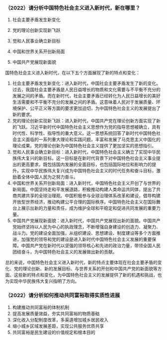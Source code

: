 ### （2022）请分析中国特色社会主义进入新时代，新在哪里？

1. 社会主要矛盾发生新变化

2. 党的理论创新实现新飞跃

3. 觉和人民事业确立新目标

4. 中国和世界关系开创新局面

5. 中国共产党展现新面貌

国特色社会主义进入新时代，在以下五个方面展现了新的特点和变化：

1. 社会主要矛盾发生新变化：进入新时代，中国社会主要矛盾发生了新的变化。过去，我国社会主要矛盾是人民日益增长的物质和文化需要与不平衡不充分的发展之间的矛盾。而在新时代，社会主要矛盾已经转化为人民日益增长的美好生活需要和不平衡不充分的发展之间的矛盾。这意味着人民对于发展质量、环境保护、公平正义等方面的要求更加迫切，为中国特色社会主义的发展提出了新的要求。
2. 党的理论创新实现新飞跃：进入新时代，中国共产党在理论创新方面实现了新的飞跃。习近平新时代中国特色社会主义思想作为党的指导思想被确立，具有时代性、科学性、指导性的重大意义。这一思想系统回答了新时代中国特色社会主义面临的一系列重大理论和实践问题，丰富和发展了马克思主义中国化的理论成果。党的理论创新为中国特色社会主义提供了更加坚实的思想指引。
3. 觉和人民事业确立新目标：进入新时代，中国特色社会主义确立了实现中华民族伟大复兴的新目标。这一目标是在新时代背景下对中国特色社会主义事业提出的更高要求，既包括国内发展的全面目标，也包括国际地位和影响力的提升。实现中华民族伟大复兴成为中国特色社会主义的时代任务和奋斗目标，激励着全体中国人民为之努力奋斗。
4. 中国和世界关系开创新局面：进入新时代，中国特色社会主义开创了与世界的新局面。中国坚持走和平发展道路，积极推动构建人类命运共同体，提出了共商共建共享的全球治理观。中国积极参与全球治理体系改革和建设，倡导构建开放型世界经济，推动构建公平合理的国际秩序。中国特色社会主义在国际舞台上展示出新的力量和责任，成为维护全球和平稳定和促进共同发展的重要力量。
5. 中国共产党展现新面貌：进入新时代，中国共产党展现出新的面貌。中国共产党始终坚持以人民为中心的执政理念，不断增强自身建设的创造力、凝聚力、战斗力。党的建设全面加强，从组织建设、思想建设、制度建设等多个方面推进，加强党的领导和党的建设是进入新时代中国特色社会主义发展的重要保障。中国共产党在新时代以坚强的领导核心和先进的政治力量，带领全国人民团结奋斗，为中国特色社会主义的发展做出新的贡献。

总的来说，中国特色社会主义进入新时代，新的特点主要体现在社会主要矛盾的变化、党的理论创新、新的发展目标、与世界关系的开创和中国共产党的新面貌等方面。这些新的特点和变化，为中国特色社会主义的发展提供了新的机遇和挑战，也为实现中华民族伟大复兴指明了方向。

### （2022）请分析如何推动共同富裕取得实质性进展

1. 构建推动共同富裕的体制机制
2. 提高发展质量效益，夯实共同富裕的物质基础
3. 深化收入分配制度改革，多渠道增加城乡居民收入
4. 缩小城乡区域发展差距，实现公共服务优质共享 
5. 共同富裕是民生建设的价值规定和根本目的